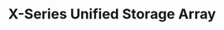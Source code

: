 ---
title: "X-Series Unified Storage Array"
linkTitle: "X-Series"
description: "Articles describing the TrueNAS X-Series Unified Storage Array from iXsystems, with installation and upgrade procedures."
weight: 4
type: docs
---